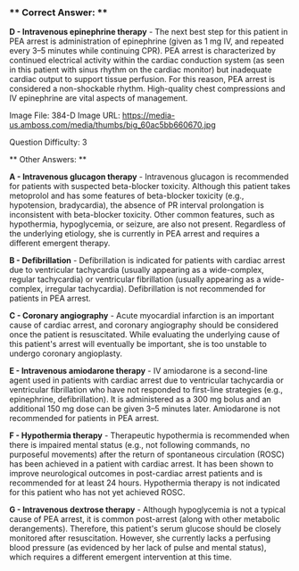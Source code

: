 ### ** Correct Answer: **

**D - Intravenous epinephrine therapy** - The next best step for this patient in PEA arrest is administration of epinephrine (given as 1 mg IV, and repeated every 3–5 minutes while continuing CPR). PEA arrest is characterized by continued electrical activity within the cardiac conduction system (as seen in this patient with sinus rhythm on the cardiac monitor) but inadequate cardiac output to support tissue perfusion. For this reason, PEA arrest is considered a non-shockable rhythm. High-quality chest compressions and IV epinephrine are vital aspects of management.

Image File: 384-D
Image URL: https://media-us.amboss.com/media/thumbs/big_60ac5bb660670.jpg

Question Difficulty: 3

** Other Answers: **

**A - Intravenous glucagon therapy** - Intravenous glucagon is recommended for patients with suspected beta-blocker toxicity. Although this patient takes metoprolol and has some features of beta-blocker toxicity (e.g., hypotension, bradycardia), the absence of PR interval prolongation is inconsistent with beta-blocker toxicity. Other common features, such as hypothermia, hypoglycemia, or seizure, are also not present. Regardless of the underlying etiology, she is currently in PEA arrest and requires a different emergent therapy.

**B - Defibrillation** - Defibrillation is indicated for patients with cardiac arrest due to ventricular tachycardia (usually appearing as a wide-complex, regular tachycardia) or ventricular fibrillation (usually appearing as a wide-complex, irregular tachycardia). Defibrillation is not recommended for patients in PEA arrest.

**C - Coronary angiography** - Acute myocardial infarction is an important cause of cardiac arrest, and coronary angiography should be considered once the patient is resuscitated. While evaluating the underlying cause of this patient's arrest will eventually be important, she is too unstable to undergo coronary angioplasty.

**E - Intravenous amiodarone therapy** - IV amiodarone is a second-line agent used in patients with cardiac arrest due to ventricular tachycardia or ventricular fibrillation who have not responded to first-line strategies (e.g., epinephrine, defibrillation). It is administered as a 300 mg bolus and an additional 150 mg dose can be given 3–5 minutes later. Amiodarone is not recommended for patients in PEA arrest.

**F - Hypothermia therapy** - Therapeutic hypothermia is recommended when there is impaired mental status (e.g., not following commands, no purposeful movements) after the return of spontaneous circulation (ROSC) has been achieved in a patient with cardiac arrest. It has been shown to improve neurological outcomes in post-cardiac arrest patients and is recommended for at least 24 hours. Hypothermia therapy is not indicated for this patient who has not yet achieved ROSC.

**G - Intravenous dextrose therapy** - Although hypoglycemia is not a typical cause of PEA arrest, it is common post-arrest (along with other metabolic derangements). Therefore, this patient's serum glucose should be closely monitored after resuscitation. However, she currently lacks a perfusing blood pressure (as evidenced by her lack of pulse and mental status), which requires a different emergent intervention at this time.

